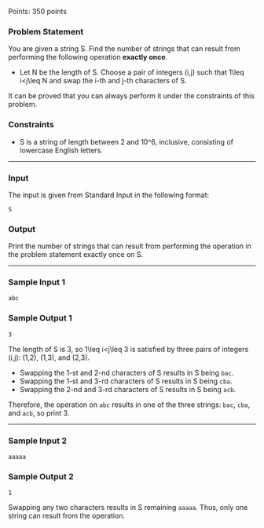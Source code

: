 Points: 350 points

### Problem Statement

You are given a string S. Find the number of strings that can result from performing the following operation **exactly once**.

* Let N be the length of S. Choose a pair of integers (i,j) such that 1\leq i<j\leq N and swap the i-th and j-th characters of S.

It can be proved that you can always perform it under the constraints of this problem.

### Constraints

* S is a string of length between 2 and 10^6, inclusive, consisting of lowercase English letters.

---

### Input

The input is given from Standard Input in the following format:

```
S
```

### Output

Print the number of strings that can result from performing the operation in the problem statement exactly once on S.

---

### Sample Input 1

```
abc
```

### Sample Output 1

```
3
```

The length of S is 3, so 1\leq i<j\leq 3 is satisfied by three pairs of integers (i,j): (1,2), (1,3), and (2,3).

* Swapping the 1-st and 2-nd characters of S results in S being `bac`.
* Swapping the 1-st and 3-rd characters of S results in S being `cba`.
* Swapping the 2-nd and 3-rd characters of S results in S being `acb`.

Therefore, the operation on `abc` results in one of the three strings: `bac`, `cba`, and `acb`, so print 3.

---

### Sample Input 2

```
aaaaa
```

### Sample Output 2

```
1
```

Swapping any two characters results in S remaining `aaaaa`. Thus, only one string can result from the operation.